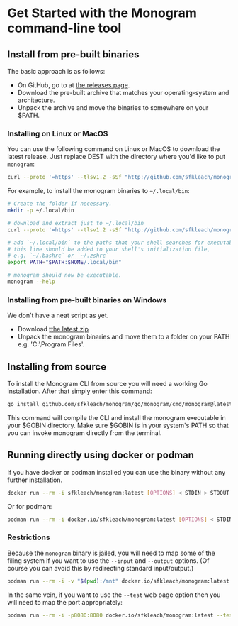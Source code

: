 # Get Started with the Monogram command-line tool

## Install from pre-built binaries

The basic approach is as follows:

- On GitHub, go to at [the releases page](https://github.com/sfkleach/monogram/releases).
- Download the pre-built archive that matches your operating-system and architecture.
- Unpack the archive and move the binaries to somewhere on your $PATH.

### Installing on Linux or MacOS

You can use the following command on Linux or MacOS to download the latest
release. Just replace DEST with the directory where you'd like to put
`monogram`:
```sh
curl --proto '=https' --tlsv1.2 -sSf "http://github.com/sfkleach/monogram/install.sh" | bash -s -- --to DEST
```

For example, to install the monogram binaries to `~/.local/bin`:

```sh
# Create the folder if necessary.
mkdir -p ~/.local/bin

# download and extract just to ~/.local/bin
curl --proto '=https' --tlsv1.2 -sSf "http://github.com/sfkleach/monogram/install.sh" | bash -s -- --to ~/.local/bin

# add `~/.local/bin` to the paths that your shell searches for executables
# this line should be added to your shell's initialization file,
# e.g. `~/.bashrc` or `~/.zshrc`
export PATH="$PATH:$HOME/.local/bin"

# monogram should now be executable.
monogram --help
```

### Installing from pre-built binaries on Windows

We don't have a neat script as yet.

- Download [tthe latest zip](https://github.com/sfkleach/monogram/releases/download/latest/monogram-windows.zip)
- Unpack the monogram binaries and move them to a folder on your PATH e.g. 'C:\Program Files'.

## Installing from source

To install the Monogram CLI from source you will need a working Go
installation. After that simply enter this command:

```sh
go install github.com/sfkleach/monogram/go/monogram/cmd/monogram@latest
```

This command will compile the CLI and install the monogram executable in your
$GOBIN directory. Make sure $GOBIN is in your system's PATH so that you can
invoke monogram directly from the terminal.

## Running directly using docker or podman

If you have docker or podman installed you can use the binary without
any further installation.

```sh
docker run --rm -i sfkleach/monogram:latest [OPTIONS] < STDIN > STDOUT
```

Or for podman:

```sh
podman run --rm -i docker.io/sfkleach/monogram:latest [OPTIONS] < STDIN > STDOUT
```

### Restrictions

Because the `monogram` binary is jailed, you will need to map some of the filing
system if you want to use the `--input` and `--output` options. (Of course you
can avoid this by redirecting standard input/output.)

```sh
podman run --rm -i -v "$(pwd):/mnt" docker.io/sfkleach/monogram:latest --input myfile.mg
```

In the same vein, if you want to use the `--test` web page option then you will
need to map the port appropriately:

```sh
podman run --rm -i -p8080:8080 docker.io/sfkleach/monogram:latest --test
```

